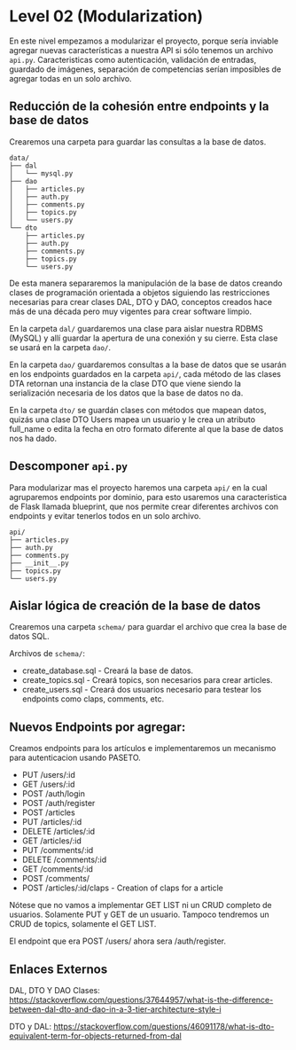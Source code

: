 # Level 02 (Modularization)

En este nivel empezamos a modularizar el proyecto, porque sería inviable agregar nuevas características a nuestra API si
sólo tenemos un archivo `api.py`. Caracteristicas como autenticación, validación de entradas, guardado de imágenes,
separación de competencias serían imposibles de agregar todas en un solo archivo.

## Reducción de la cohesión entre endpoints y la base de datos

Crearemos una carpeta para guardar las consultas a la base de datos.

```
data/
├── dal
│   └── mysql.py
├── dao
│   ├── articles.py
│   ├── auth.py
│   ├── comments.py
│   ├── topics.py
│   └── users.py
└── dto
    ├── articles.py
    ├── auth.py
    ├── comments.py
    ├── topics.py
    └── users.py
```

De esta manera separaremos la manipulación de la base de datos creando clases de programación orientada a objetos siguiendo las restricciones necesarias para crear
clases DAL, DTO y DAO, conceptos creados hace más de una década pero muy vigentes para crear software limpio.

En la carpeta `dal/` guardaremos una clase para aislar nuestra RDBMS (MySQL) y allí guardar la apertura de una conexión y su cierre.
Esta clase se usará en la carpeta `dao/`.

En la carpeta `dao/` guardaremos consultas a la base de datos que se usarán en los endpoints guardados en la carpeta `api/`, cada método de las clases DTA retornan una
instancia de la clase DTO que viene siendo la serialización necesaria de los datos que la base de datos no da.

En la carpeta `dto/` se guardán clases con métodos que mapean datos, quizás una clase DTO Users mapea un usuario y le crea un atributo full_name o edita la fecha en otro formato diferente
al que la base de datos nos ha dado.

## Descomponer `api.py`

Para modularizar mas el proyecto haremos una carpeta `api/` en la cual agruparemos endpoints por dominio, para esto usaremos una caracteristica de Flask llamada
blueprint, que nos permite crear diferentes archivos con endpoints y evitar tenerlos todos en un solo archivo.

```
api/
├── articles.py
├── auth.py
├── comments.py
├── __init__.py
├── topics.py
└── users.py
```

## Aislar lógica de creación de la base de datos

Crearemos una carpeta `schema/` para guardar el archivo que crea la base de datos SQL.

Archivos de `schema/`:

-   create_database.sql - Creará la base de datos.
-   create_topics.sql - Creará topics, son necesarios para crear articles.
-   create_users.sql - Creará dos usuarios necesario para testear los endpoints como claps, comments, etc.

## Nuevos Endpoints por agregar:

Creamos endpoints para los artículos e implementaremos un mecanismo para autenticacion usando PASETO.

-   PUT /users/:id
-   GET /users/:id
-   POST /auth/login
-   POST /auth/register
-   POST /articles
-   PUT /articles/:id
-   DELETE /articles/:id
-   GET /articles/:id
-   PUT /comments/:id
-   DELETE /comments/:id
-   GET /comments/:id
-   POST /comments/
-   POST /articles/:id/claps - Creation of claps for a article

Nótese que no vamos a implementar GET LIST ni un CRUD completo de usuarios. Solamente PUT y GET de un usuario.
Tampoco tendremos un CRUD de topics, solamente el GET LIST.

El endpoint que era POST /users/ ahora sera /auth/register.

## Enlaces Externos

DAL, DTO Y DAO Clases: https://stackoverflow.com/questions/37644957/what-is-the-difference-between-dal-dto-and-dao-in-a-3-tier-architecture-style-i

DTO y DAL: https://stackoverflow.com/questions/46091178/what-is-dto-equivalent-term-for-objects-returned-from-dal
